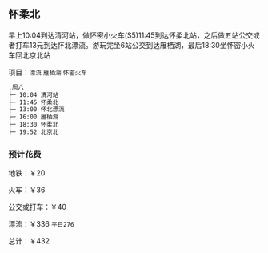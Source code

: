 

## 怀柔北

早上10:04到达清河站，做怀密小火车(S5)11:45到达怀柔北站，之后做五站公交或者打车13元到达怀北漂流。游玩完坐6站公交到达雁栖湖，最后18:30坐怀密小火车回北京北站

项目：`漂流` `雁栖湖` `怀密火车`

```html
.周六
├─ 10:04 清河站
├─ 11:45 怀柔北
├─ 13:00 怀北漂流
├─ 16:00 雁栖湖
├─ 18:30 怀柔北
├─ 19:52 北京北
```

### 预计花费

地铁：￥20

火车：￥36

公交或打车：￥40

漂流：￥336 `平日276`

总计：￥432



